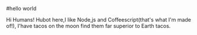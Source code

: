 #hello   world

Hi  Humans!
Hubot  here,I  like  Node,js  and  Coffeescript(that's  what  I'm  made  of!),
I'have  tacos  on  the  moon  find  them  far  superior  to   Earth   tacos.
